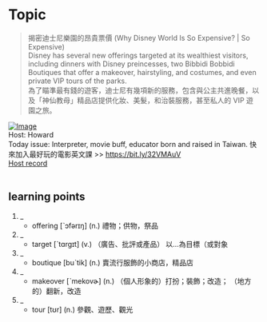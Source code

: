 # Topic

> 揭密迪士尼樂園的昂貴票價 (Why Disney World Is So Expensive? | So Expensive) <br>
> Disney has several new offerings targeted at its wealthiest visitors, including dinners with Disney preincesses, two Bibbidi Bobbidi Boutiques that offer a makeover, hairstyling, and costumes, and even private VIP tours of the parks. <br>
> 為了瞄準最有錢的遊客，迪士尼有幾項新的服務，包含與公主共進晚餐，以及「神仙教母」精品店提供化妝、美髮，和治裝服務，甚至私人的 VIP 遊園之旅。 <br>

[![Image](https://cdn.voicetube.com/assets/thumbnails/kQMSUcvl06o.jpg)](https://www.youtube.com/embed/kQMSUcvl06o?rel=0&showinfo=0&cc_load_policy=0&controls=1&autoplay=1&iv_load_policy=3&playsinline=1&wmode=transparent&start=207&end=222&enablejsapi=1&origin=https://tw.voicetube.com&widgetid=1)<br>
Host: Howard 
<br>Today issue: Interpreter, movie buff, educator born and raised in Taiwan. 快來加入最好玩的電影英文課 >> https://bit.ly/32VMAuV
<br>
[Host record](https://cdn.voicetube.com/tmp/everyday_records/HowardChien/3999.mp3)
<br><br>
## learning points
1. _
	* offering [ˋɔfərɪŋ] (n.) 禮物；供物，祭品
2. _
	* target [ˋtɑrgɪt] (v.) （廣告、批評或產品） 以…為目標（或對象
3. _
	* boutique [buˋtik] (n.) 賣流行服飾的小商店，精品店 
4. _
	* makeover [ˋmekovɚ] (n.) （個人形象的）打扮；裝飾；改造； （地方的）翻新，改造 
5. _
	* tour [tʊr] (n.) 參觀、遊歷、觀光
